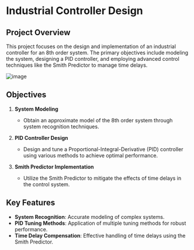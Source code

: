# Industrial Controller Design

## Project Overview

This project focuses on the design and implementation of an industrial controller for an 8th order system. The primary objectives include modeling the system, designing a PID controller, and employing advanced control techniques like the Smith Predictor to manage time delays.

![image](https://github.com/user-attachments/assets/796fe4ef-9dd9-4c42-a7eb-5ec19d13a7f7)


## Objectives

1. **System Modeling**  
   - Obtain an approximate model of the 8th order system through system recognition techniques.

2. **PID Controller Design**  
   - Design and tune a Proportional-Integral-Derivative (PID) controller using various methods to achieve optimal performance.

3. **Smith Predictor Implementation**  
   - Utilize the Smith Predictor to mitigate the effects of time delays in the control system.

## Key Features

- **System Recognition**: Accurate modeling of complex systems.
- **PID Tuning Methods**: Application of multiple tuning methods for robust performance.
- **Time Delay Compensation**: Effective handling of time delays using the Smith Predictor.
